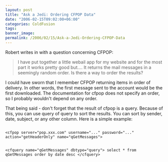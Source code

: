 ```yaml
---
layout: post
title: "Ask a Jedi: Ordering CFPOP Data"
date: "2006-02-15T09:02:00+06:00"
categories: ColdFusion 
tags: 
banner_image: 
permalink: /2006/02/15/Ask-a-Jedi-Ordering-CFPOP-Data
---
```


Robert writes in with a question concerning CFPOP:

<blockquote>
I have put together a little webail app  for my website and for the most part it works pretty good but.... It returns the mail messages in a seemingly random order. Is there a way to order the results?
</blockquote>

I could have sworn that I remember CFPOP returning items in order of delivery. In other words, the first message sent to the account would be the first downloaded. The documentation for cfpop does not specify an order, so I probably wouldn't depend on any order. 

That being said - don't forget that the result of cfpop is a query. Because of this, you can use query of query to sort the results. You can sort by sender, date, subject, or any other column. Here is a simple example:

<code>
&lt;cfpop server="pop.xxx.com" username="..." password="..." action="getHeaderOnly" name="qGetMessages"&gt;

&lt;cfquery name="qGetMessages" dbtype="query"&gt;
select   *
from     qGetMessages
order by date desc
&lt;/cfquery&gt;
</code>